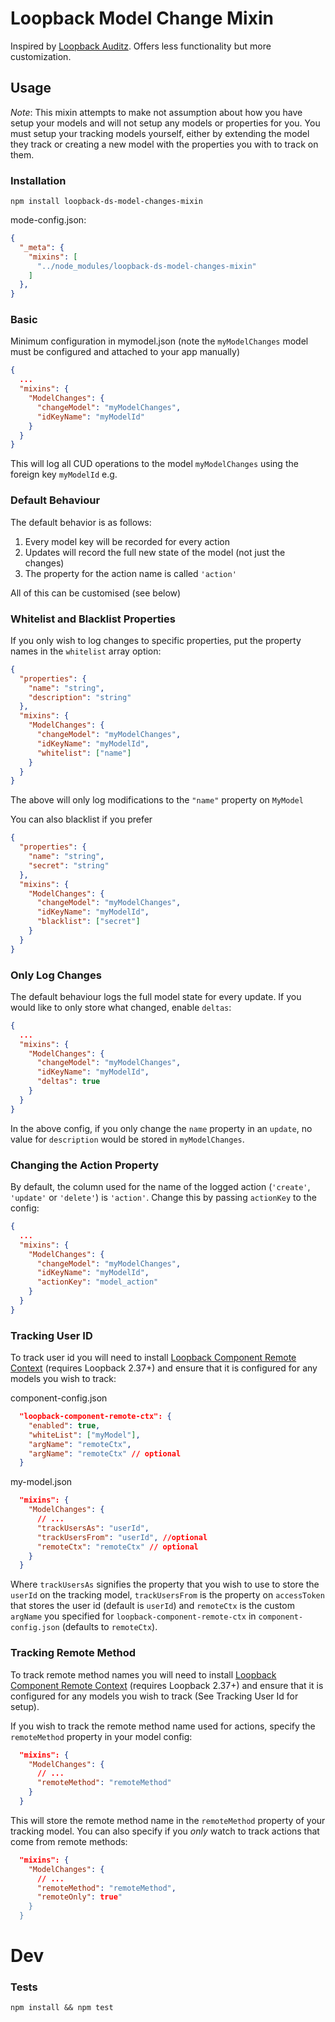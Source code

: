# Loopback Model Change Mixin

Inspired by [Loopback Auditz](https://github.com/jouke/loopback-auditz). Offers less functionality but more customization.

## Usage

*Note*: This mixin attempts to make not assumption about how you have setup your models and will not setup any models or properties for you. You must setup your tracking models yourself, either by extending the model they track or creating a new model with the properties you with to track on them.

### Installation

`npm install loopback-ds-model-changes-mixin`

mode-config.json:

```json
{
  "_meta": {
    "mixins": [
      "../node_modules/loopback-ds-model-changes-mixin"
    ]
  },
}
```

### Basic

Minimum configuration in mymodel.json (note the `myModelChanges` model must be configured and attached to your app manually)

```json
{
  ...
  "mixins": {
    "ModelChanges": {
      "changeModel": "myModelChanges",
      "idKeyName": "myModelId"
    }
  }
}
```

This will log all CUD operations to the model `myModelChanges` using the foreign key `myModelId` e.g.

### Default Behaviour

The default behavior is as follows:

1. Every model key will be recorded for every action
2. Updates will record the full new state of the model (not just the changes)
3. The property for the action name is called `'action'`

All of this can be customised (see below)

### Whitelist and Blacklist Properties

If you only wish to log changes to specific properties, put the property names in the `whitelist` array option:

```json
{
  "properties": {
    "name": "string",
    "description": "string"
  },
  "mixins": {
    "ModelChanges": {
      "changeModel": "myModelChanges",
      "idKeyName": "myModelId",
      "whitelist": ["name"]
    }
  }
}
```

The above will only log modifications to the `"name"` property on `MyModel`

You can also blacklist if you prefer

```json
{
  "properties": {
    "name": "string",
    "secret": "string"
  },
  "mixins": {
    "ModelChanges": {
      "changeModel": "myModelChanges",
      "idKeyName": "myModelId",
      "blacklist": ["secret"]
    }
  }
}
```

### Only Log Changes

The default behaviour logs the full model state for every update. If you would like to only store what changed, enable `deltas`:

```json
{
  ...
  "mixins": {
    "ModelChanges": {
      "changeModel": "myModelChanges",
      "idKeyName": "myModelId",
      "deltas": true
    }
  }
}
```

In the above config, if you only change the `name` property in an `update`, no value for `description` would be stored in `myModelChanges`.

### Changing the Action Property

By default, the column used for the name of the logged action (`'create'`, `'update'` or `'delete'`) is `'action'`. Change this by passing `actionKey` to the config:

```json
{
  ...
  "mixins": {
    "ModelChanges": {
      "changeModel": "myModelChanges",
      "idKeyName": "myModelId",
      "actionKey": "model_action"
    }
  }
}
```


### Tracking User ID

To track user id you will need to install [Loopback Component Remote Context](https://github.com/snowyu/loopback-component-remote-ctx.js) (requires Loopback 2.37+) and ensure that it is configured for any models you wish to track:

component-config.json

```json
  "loopback-component-remote-ctx": {
    "enabled": true,
    "whiteList": ["myModel"],
    "argName": "remoteCtx",
    "argName": "remoteCtx" // optional
  }
```

my-model.json

```json
  "mixins": {
    "ModelChanges": {
      // ...
      "trackUsersAs": "userId",
      "trackUsersFrom": "userId", //optional
      "remoteCtx": "remoteCtx" // optional
    }
  }
```

Where `trackUsersAs` signifies the property that you wish to use to store the `userId` on the tracking model, `trackUsersFrom` is the property on `accessToken` that stores the user id (default is `userId`) and `remoteCtx` is the custom
`argName` you specified for `loopback-component-remote-ctx` in `component-config.json` (defaults to `remoteCtx`).

### Tracking Remote Method

To track remote method names you will need to install [Loopback Component Remote Context](https://github.com/snowyu/loopback-component-remote-ctx.js) (requires Loopback 2.37+) and ensure that it is configured for any models you wish to track (See Tracking User Id for setup).

If you wish to track the remote method name used for actions, specify the `remoteMethod` property in your model config:

```json
  "mixins": {
    "ModelChanges": {
      // ...
      "remoteMethod": "remoteMethod"
    }
  }
```

This will store the remote method name in the `remoteMethod` property of your tracking model. You can also specify if you _only_ watch to track actions that come from remote methods:

```json
  "mixins": {
    "ModelChanges": {
      // ...
      "remoteMethod": "remoteMethod",
      "remoteOnly": true"
    }
  }
```

# Dev

### Tests

`npm install && npm test`
